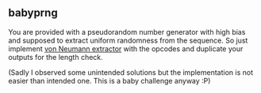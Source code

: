 ## babyprng

You are provided with a pseudorandom number generator with high bias and supposed to extract uniform randomness from the sequence. So just implement [von Neumann extractor](https://en.wikipedia.org/wiki/Bernoulli_process#Basic_von_Neumann_extractor) with the opcodes and duplicate your outputs for the length check.

(Sadly I observed some unintended solutions but the implementation is not easier than intended one. This is a baby challenge anyway :P)
